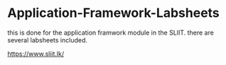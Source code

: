 # Application-Framework-Labsheets

this is done for the application framwork module in the SLIIT. there are several labsheets included.

https://www.sliit.lk/

